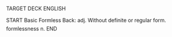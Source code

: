 TARGET DECK
ENGLISH

START
Basic
Formless
Back: adj. Without definite or regular form.  formlessness n.
END
